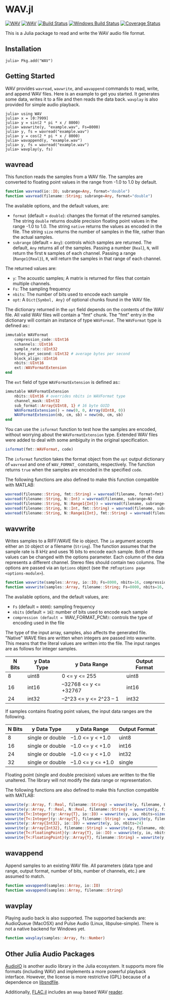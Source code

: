 WAV.jl
======

[![WAV](http://pkg.julialang.org/badges/WAV_0.3.svg)](http://pkg.julialang.org/?pkg=WAV&ver=0.3)
[![WAV](http://pkg.julialang.org/badges/WAV_0.4.svg)](http://pkg.julialang.org/?pkg=WAV&ver=0.4)
[![Build Status](https://travis-ci.org/dancasimiro/WAV.jl.png)](https://travis-ci.org/dancasimiro/WAV.jl)
[![Windows Build Status](https://ci.appveyor.com/api/projects/status/github/dancasimiro/wav.jl?branch=master&svg=true)](https://ci.appveyor.com/project/dancasimiro/wav-jl)
[![Coverage Status](https://coveralls.io/repos/dancasimiro/WAV.jl/badge.png)](https://coveralls.io/r/dancasimiro/WAV.jl)

This is a Julia package to read and write the WAV audio file format.

Installation
------------

    julia> Pkg.add("WAV")

Getting Started
---------------

WAV provides `wavread`, `wavwrite`, and `wavappend` commands to read,
write, and append WAV files. Here is an example to get you started. It
generates some data, writes it to a file and then reads the data back.
`wavplay` is also provided for simple audio playback.

```jlcon
julia> using WAV
julia> x = [0:7999]
julia> y = sin(2 * pi * x / 8000)
julia> wavwrite(y, "example.wav", Fs=8000)
julia> y, fs = wavread("example.wav")
julia> y = cos(2 * pi * x / 8000)
julia> wavappend(y, "example.wav")
julia> y, fs = wavread("example.wav")
julia> wavplay(y, fs)
```

wavread
-------

This function reads the samples from a WAV file. The samples are converted to floating
point values in the range from -1.0 to 1.0 by default.

```julia
function wavread(io::IO; subrange=Any, format="double")
function wavread(filename::String; subrange=Any, format="double")
```

The available options, and the default values, are:

* ``format`` (default = ``double``): changes the format of the returned samples. The string
  ``double`` returns double precision floating point values in the range -1.0 to 1.0. The string
  ``native`` returns the values as encoded in the file. The string ``size`` returns the number
  of samples in the file, rather than the actual samples.
* ``subrange`` (default = ``Any``): controls which samples are returned. The default, ``Any``
  returns all of the samples. Passing a number (``Real``), ``N``, will return the first ``N``
  samples of each channel. Passing a range (``Range1{Real}``), ``R``, will return the samples
  in that range of each channel.

The returned values are:

* ``y``: The acoustic samples; A matrix is returned for files that contain multiple channels.
* ``Fs``: The sampling frequency
* ``nbits``: The number of bits used to encode each sample
* ``opt``: A ```Dict{Symbol, Any}``` of optional chunks found in the WAV file.

The dictionary returned in the ``opt`` field depends on the contents
of the WAV file. All valid WAV files will contain a "fmt" chunk. The
"fmt" entry in the dictionary will contain an instance of type
``WAVFormat``. The ``WAVFormat`` type is defined as::

```julia
immutable WAVFormat
    compression_code::UInt16
    nchannels::UInt16
    sample_rate::UInt32
    bytes_per_second::UInt32 # average bytes per second
    block_align::UInt16
    nbits::UInt16
    ext::WAVFormatExtension
end
```

The ```ext``` field of type ```WAVFormatExtension``` is defined as::

```julia
immutable WAVFormatExtension
    nbits::UInt16 # overrides nbits in WAVFormat type
    channel_mask::UInt32
    sub_format::Array{UInt8, 1} # 16 byte GUID
    WAVFormatExtension() = new(0, 0, Array(UInt8, 0))
    WAVFormatExtension(nb, cm, sb) = new(nb, cm, sb)
end
```

You can use the ```isformat``` function to test how the samples are
encoded, without worrying about the ```WAVFormatExtension```
type. Extended WAV files were added to deal with some ambiguity in the
original specification.

```julia
isformat(fmt::WAVFormat, code)
```

The ```isformat``` function takes the format object from the ```opt```
output dictionary of ```wavread``` and one of ```WAV_FORMAT_```
constants, respectively. The function returns ```true``` when the
samples are encoded in the specified ```code```.

The following functions are also defined to make this function compatible with MATLAB:

```julia
wavread(filename::String, fmt::String) = wavread(filename, format=fmt)
wavread(filename::String, N::Int) = wavread(filename, subrange=N)
wavread(filename::String, N::Range1{Int}) = wavread(filename, subrange=N)
wavread(filename::String, N::Int, fmt::String) = wavread(filename, subrange=N, format=fmt)
wavread(filename::String, N::Range1{Int}, fmt::String) = wavread(filename, subrange=N, format=fmt)
```

wavwrite
--------

Writes samples to a RIFF/WAVE file io object. The ``io`` argument
accepts either an ``IO`` object or a filename (``String``). The
function assumes that the sample rate is 8 kHz and uses 16 bits to
encode each sample. Both of these values can be changed with the
options parameter. Each column of the data represents a different
channel. Stereo files should contain two columns. The options are
passed via an ``Options`` object (see the :ref:`options page
<options-module>`).

```julia
function wavwrite(samples::Array, io::IO; Fs=8000, nbits=16, compression=WAVE_FORMAT_PCM)
function wavwrite(samples::Array, filename::String; Fs=8000, nbits=16, compression=WAVE_FORMAT_PCM)
```

The available options, and the default values, are:

   * ``Fs`` (default = ``8000``): sampling frequency
   * ``nbits`` (default = ``16``): number of bits used to encode each
     sample
   * ``compression (default = ``WAV_FORMAT_PCM``)``: controls the type of encoding used in the file

The type of the input array, samples, also affects the generated
file. "Native" WAVE files are written when integers are passed into
wavwrite. This means that the literal values are written into the
file. The input ranges are as follows for integer samples.

| N Bits | y Data Type | y Data Range           | Output Format |
|--------|-------------|------------------------|---------------|
| 8      | uint8       | 0 <= y <= 255          | uint8         |
| 16     | int16       | –32768 <= y <= +32767  | int16         |
| 24     | int32       | –2^23 <= y <= 2^23 – 1 | int32         |

If samples contains floating point values, the input data ranges
are the following.

| N Bits | y Data Type      | y Data Range       | Output Format |
|--------|------------------|--------------------|---------------|
| 8      | single or double |  –1.0 <= y < +1.0  | uint8         |
| 16     | single or double |  –1.0 <= y < +1.0  | int16         |
| 24     | single or double |  –1.0 <= y < +1.0  | int32         |
| 32     | single or double |  –1.0 <= y <= +1.0 | single        |

Floating point (single and double precision) values are written to the
file unaltered. The library will not modify the data range or representation.

The following functions are also defined to make this function
compatible with MATLAB:

```julia
wavwrite(y::Array, f::Real, filename::String) = wavwrite(y, filename, Fs=f)
wavwrite(y::Array, f::Real, N::Real, filename::String) = wavwrite(y, filename, Fs=f, nbits=N)
wavwrite{T<:Integer}(y::Array{T}, io::IO) = wavwrite(y, io, nbits=sizeof(T)*8)
wavwrite{T<:Integer}(y::Array{T}, filename::String) = wavwrite(y, filename, nbits=sizeof(T)*8)
wavwrite(y::Array{Int32}, io::IO) = wavwrite(y, io, nbits=24)
wavwrite(y::Array{Int32}, filename::String) = wavwrite(y, filename, nbits=24)
wavwrite{T<:FloatingPoint}(y::Array{T}, io::IO) = wavwrite(y, io, nbits=sizeof(T)*8, compression=WAVE_FORMAT_IEEE_FLOAT)
wavwrite{T<:FloatingPoint}(y::Array{T}, filename::String) = wavwrite(y, filename, nbits=sizeof(T)*8, compression=WAVE_FORMAT_IEEE_FLOAT)
```

wavappend
---------

Append samples to an existing WAV file.  All parameters (data type and range, output format, number of bits, number of channels, etc.) are assumed to match.

```julia
function wavappend(samples::Array, io::IO)
function wavappend(samples::Array, filename::String)
```

wavplay
-------

Playing audio back is also supported. The supported backends are:
AudioQueue (MacOSX) and Pulse Audio (Linux, libpulse-simple). There is
not a native backend for Windows yet.

```julia
function wavplay(samples::Array, fs::Number)
```

Other Julia Audio Packages
-----------------------

[AudioIO](https://github.com/ssfrr/AudioIO.jl) is another audio
library in the Julia ecosystem. It supports more file formats
(including WAV) and implements a more powerful playback
interface. However, the license is more restrictive (GPL) because
of a dependence on [libsndfile](http://www.mega-nerd.com/libsndfile/).

Additionally, [FLAC.jl](https://github.com/dmbates/FLAC.jl) includes
an ```mmap``` based WAV [reader](https://github.com/dmbates/FLAC.jl/blob/master/src/WAV.jl).
